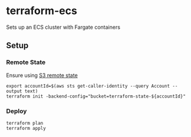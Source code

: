 # terraform-ecs

Sets up an ECS cluster with Fargate containers
## Setup

### Remote State

Ensure using [S3 remote state](https://github.com/lantrix/terraform-remote-state-s3)

```shell
export accountId=$(aws sts get-caller-identity --query Account --output text)
terraform init -backend-config="bucket=terraform-state-${accountId}"
```

### Deploy

```shell
terraform plan
terraform apply
```

